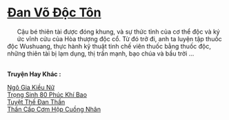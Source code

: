 <a href="https://truyentiki.com/dan-vo-doc-ton.33606/" title="Đan Võ Độc Tôn"><h1>Đan Võ Độc Tôn</h1></a><div style="display:table"><img align="right" style="float: left; padding: 10px;" src="https://truyentiki.com/images/story/200x260/33606.jpg" alt="">Cậu bé thiên tài được đóng khung, và sự thức tỉnh của cơ thể độc và ký ức vĩnh cửu của Hòa thượng độc cổ. Từ đó trở đi, anh ta luyện tập thuốc độc Wushuang, thực hành kỹ thuật tinh chế viên thuốc bằng thuốc độc, những thiên tài bị lạm dụng, thị trấn mạnh, bạo chúa và bầu trời ...</div><p><br><b>Truyện Hay Khác :</b></p><a href="https://truyentiki.com/ngo-gia-kieu-nu.33605/" alt="Ngô Gia Kiều Nữ">Ngô Gia Kiều Nữ</a><br/><a href="https://github.com/nownovels/top500/tree/master/truyenhay/33886/" alt="Trọng Sinh 80 Phúc Khí Bao">Trọng Sinh 80 Phúc Khí Bao</a><br/><a href="https://github.com/nownovels/top500/tree/master/truyenhay/33621/" alt="Tuyệt Thế Đan Thần">Tuyệt Thế Đan Thần</a><br/><a href="https://github.com/nownovels/top500/tree/master/truyenhay/33834/" alt="Thần Cấp Cơm Hộp Cuồng Nhân">Thần Cấp Cơm Hộp Cuồng Nhân</a><br/>